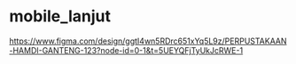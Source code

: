 # mobile_lanjut

https://www.figma.com/design/ggtI4wn5RDrc651xYq5L9z/PERPUSTAKAAN-HAMDI-GANTENG-123?node-id=0-1&t=5UEYQFjTyUkJcRWE-1
